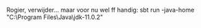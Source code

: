 


Rogier, verwijder... maar voor nu wel ff handig: 
sbt run -java-home "C:\Program Files\Java\jdk-11.0.2\"
